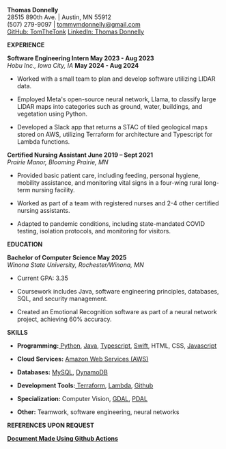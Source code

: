 **Thomas Donnelly**  
28515 890th Ave. \| Austin, MN 55912  
(507) 279-9097 \| tommymdonnelly@gmail.com  
[<u>GitHub: TomTheTonk</u>](https://github.com/TomTheTonk) [<u>LinkedIn:
Thomas Donnelly</u>](http://linkedin.com/in/thomas-donnelly-429405320)

**EXPERIENCE**

**Software Engineering Intern May 2023 - Aug 2023**  
*Hobu Inc., Iowa City, IA* **May 2024 - Aug 2024**

- Worked with a small team to plan and develop software utilizing LIDAR
  data.

- Employed Meta's open-source neural network, Llama, to classify large
  LIDAR maps into categories such as ground, water, buildings, and
  vegetation using Python.

- Developed a Slack app that returns a STAC of tiled geological maps
  stored on AWS, utilizing Terraform for architecture and Typescript for
  Lambda functions.

**Certified Nursing Assistant June 2019 – Sept 2021**  
*Prairie Manor, Blooming Prairie, MN*

- Provided basic patient care, including feeding, personal hygiene,
  mobility assistance, and monitoring vital signs in a four-wing rural
  long-term nursing facility.

- Worked as part of a team with registered nurses and 2-4 other
  certified nursing assistants.

- Adapted to pandemic conditions, including state-mandated COVID
  testing, isolation protocols, and monitoring for visitors.

**EDUCATION**

**Bachelor of Computer Science May 2025**  
*Winona State University, Rochester/Winona, MN*

- Current GPA: 3.35

- Coursework includes Java, software engineering principles, databases,
  SQL, and security management.

- Created an Emotional Recognition software as part of a neural network
  project, achieving 60% accuracy.

**SKILLS**

- **Programming:**[<u> Python</u>](https://www.python.org/),
  [<u>Java</u>](https://www.java.com/en/),
  [<u>Typescript</u>](https://www.typescriptlang.org/),
  [<u>Swift</u>](https://www.swift.org/), HTML, CSS,
  [<u>Javascript</u>](https://www.javascript.com/)

- **Cloud Services:** [<u>Amazon Web Services
  (AWS)</u>](https://aws.amazon.com/free/?gclid=CjwKCAiAiOa9BhBqEiwABCdG8xJm7dpo0Ifa4i8UYcSexU289wg1I5QgB0YQaTpD3Cc5l3oCR2H94hoCvTYQAvD_BwE&trk=6a4c3e9d-cdc9-4e25-8dd9-2bd8d15afbca&sc_channel=ps&ef_id=CjwKCAiAiOa9BhBqEiwABCdG8xJm7dpo0Ifa4i8UYcSexU289wg1I5QgB0YQaTpD3Cc5l3oCR2H94hoCvTYQAvD_BwE:G:s&s_kwcid=AL!4422!3!651751059777!e!!g!!amazon%20web%20services!19852662197!145019195737&all-free-tier.sort-by=item.additionalFields.SortRank&all-free-tier.sort-order=asc&awsf.Free%20Tier%20Types=*all&awsf.Free%20Tier%20Categories=*all)

- **Databases:** [<u>MySQL</u>](https://www.mysql.com/),
  [<u>DynamoDB</u>](https://aws.amazon.com/dynamodb/)

- **Development
  Tools:**[<u> Terraform</u>](https://developer.hashicorp.com/terraform/language),
  [<u>Lambda</u>](https://aws.amazon.com/pm/lambda/?gclid=CjwKCAiAiOa9BhBqEiwABCdG8_-jcsK9i3KVP2t5NgupDXinpyF36M-7OgfzGPhJI0F8zaahD0sMmBoC8NIQAvD_BwE&trk=e0e0d4be-47fe-4336-ab69-7eece7f3d36e&sc_channel=ps&ef_id=CjwKCAiAiOa9BhBqEiwABCdG8_-jcsK9i3KVP2t5NgupDXinpyF36M-7OgfzGPhJI0F8zaahD0sMmBoC8NIQAvD_BwE:G:s&s_kwcid=AL!4422!3!652240143523!e!!g!!amazon%20lambda!19878797032!147151597893),
  [<u>Github</u>](https://github.com/)

- **Specialization:** Computer Vision,
  [<u>GDAL</u>](https://gdal.org/en/stable/),
  [<u>PDAL</u>](https://pdal.io/en/2.8.4/)

- **Other:** Teamwork, software engineering, neural networks

**REFERENCES UPON REQUEST**

[**<u>Document Made Using Github
Actions</u>**](http://github.com/TomTheTonk/Resume)
